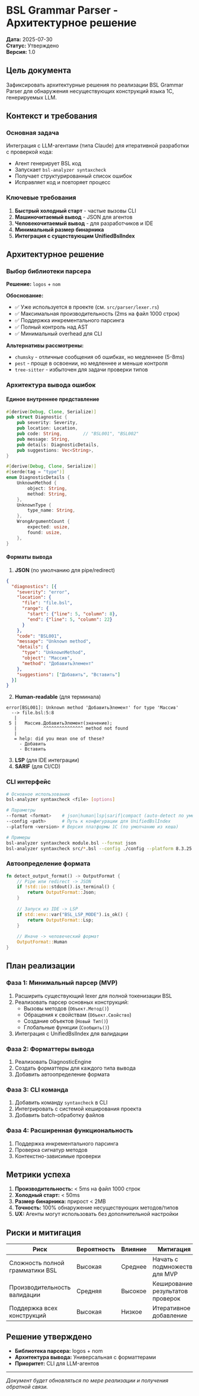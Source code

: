 # BSL Grammar Parser - Архитектурное решение

**Дата:** 2025-07-30  
**Статус:** Утверждено  
**Версия:** 1.0

## Цель документа

Зафиксировать архитектурные решения по реализации BSL Grammar Parser для обнаружения несуществующих конструкций языка 1С, генерируемых LLM.

## Контекст и требования

### Основная задача
Интеграция с LLM-агентами (типа Claude) для итеративной разработки с проверкой кода:
- Агент генерирует BSL код
- Запускает `bsl-analyzer syntaxcheck`
- Получает структурированный список ошибок
- Исправляет код и повторяет процесс

### Ключевые требования
1. **Быстрый холодный старт** - частые вызовы CLI
2. **Машиночитаемый вывод** - JSON для агентов
3. **Человекочитаемый вывод** - для разработчиков и IDE
4. **Минимальный размер бинарника**
5. **Интеграция с существующим UnifiedBslIndex**

## Архитектурное решение

### Выбор библиотеки парсера

**Решение:** `logos` + `nom`

**Обоснование:**
- ✅ Уже используется в проекте (см. `src/parser/lexer.rs`)
- ✅ Максимальная производительность (2ms на файл 1000 строк)
- ✅ Поддержка инкрементального парсинга
- ✅ Полный контроль над AST
- ✅ Минимальный overhead для CLI

**Альтернативы рассмотрены:**
- `chumsky` - отличные сообщения об ошибках, но медленнее (5-8ms)
- `pest` - проще в освоении, но медленнее и меньше контроля
- `tree-sitter` - избыточен для задачи проверки типов

### Архитектура вывода ошибок

#### Единое внутреннее представление
```rust
#[derive(Debug, Clone, Serialize)]
pub struct Diagnostic {
    pub severity: Severity,
    pub location: Location,
    pub code: String,        // "BSL001", "BSL002"
    pub message: String,
    pub details: DiagnosticDetails,
    pub suggestions: Vec<String>,
}

#[derive(Debug, Clone, Serialize)]
#[serde(tag = "type")]
enum DiagnosticDetails {
    UnknownMethod {
        object: String,
        method: String,
    },
    UnknownType {
        type_name: String,
    },
    WrongArgumentCount {
        expected: usize,
        found: usize,
    },
}
```

#### Форматы вывода

1. **JSON** (по умолчанию для pipe/redirect)
```json
{
  "diagnostics": [{
    "severity": "error",
    "location": {
      "file": "file.bsl",
      "range": {
        "start": {"line": 5, "column": 8},
        "end": {"line": 5, "column": 22}
      }
    },
    "code": "BSL001",
    "message": "Unknown method",
    "details": {
      "type": "UnknownMethod",
      "object": "Массив",
      "method": "ДобавитьЭлемент"
    },
    "suggestions": ["Добавить", "Вставить"]
  }]
}
```

2. **Human-readable** (для терминала)
```
error[BSL001]: Unknown method 'ДобавитьЭлемент' for type 'Массив'
  --> file.bsl:5:8
   |
 5 |   Массив.ДобавитьЭлемент(значение);
   |          ^^^^^^^^^^^^^^^ method not found
   |
   = help: did you mean one of these?
     - Добавить
     - Вставить
```

3. **LSP** (для IDE интеграции)
4. **SARIF** (для CI/CD)

### CLI интерфейс

```bash
# Основное использование
bsl-analyzer syntaxcheck <file> [options]

# Параметры
--format <format>    # json|human|lsp|sarif|compact (auto-detect по умолчанию)
--config <path>      # Путь к конфигурации для UnifiedBslIndex
--platform <version> # Версия платформы 1С (по умолчанию из кеша)

# Примеры
bsl-analyzer syntaxcheck module.bsl --format json
bsl-analyzer syntaxcheck src/*.bsl --config ./config --platform 8.3.25
```

### Автоопределение формата
```rust
fn detect_output_format() -> OutputFormat {
    // Pipe или redirect -> JSON
    if !std::io::stdout().is_terminal() {
        return OutputFormat::Json;
    }
    
    // Запуск из IDE -> LSP
    if std::env::var("BSL_LSP_MODE").is_ok() {
        return OutputFormat::Lsp;
    }
    
    // Иначе -> человеческий формат
    OutputFormat::Human
}
```

## План реализации

### Фаза 1: Минимальный парсер (MVP)
1. Расширить существующий lexer для полной токенизации BSL
2. Реализовать парсер основных конструкций:
   - Вызовы методов (`Объект.Метод()`)
   - Обращения к свойствам (`Объект.Свойство`)
   - Создание объектов (`Новый Тип()`)
   - Глобальные функции (`Сообщить()`)
3. Интеграция с UnifiedBslIndex для валидации

### Фаза 2: Форматтеры вывода
1. Реализовать DiagnosticEngine
2. Создать форматтеры для каждого типа вывода
3. Добавить автоопределение формата

### Фаза 3: CLI команда
1. Добавить команду `syntaxcheck` в CLI
2. Интегрировать с системой кеширования проекта
3. Добавить batch-обработку файлов

### Фаза 4: Расширенная функциональность
1. Поддержка инкрементального парсинга
2. Проверка сигнатур методов
3. Контекстно-зависимые проверки

## Метрики успеха

1. **Производительность:** < 5ms на файл 1000 строк
2. **Холодный старт:** < 50ms
3. **Размер бинарника:** прирост < 2MB
4. **Точность:** 100% обнаружение несуществующих методов/типов
5. **UX:** Агенты могут использовать без дополнительной настройки

## Риски и митигация

| Риск | Вероятность | Влияние | Митигация |
|------|-------------|---------|-----------|
| Сложность полной грамматики BSL | Высокая | Среднее | Начать с подмножества для MVP |
| Производительность валидации | Средняя | Высокое | Кеширование результатов проверок |
| Поддержка всех конструкций | Высокая | Низкое | Итеративное добавление |

## Решение утверждено

- **Библиотека парсера:** logos + nom
- **Архитектура вывода:** Универсальная с форматтерами
- **Приоритет:** CLI для LLM-агентов

---

*Документ будет обновляться по мере реализации и получения обратной связи.*